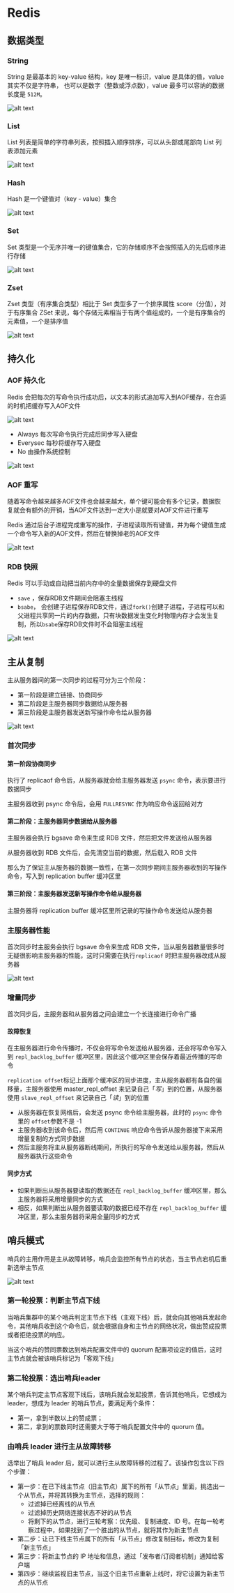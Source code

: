 # Redis

## 数据类型

### String

String 是最基本的 key-value 结构，key 是唯一标识，value 是具体的值，value其实不仅是字符串， 也可以是数字（整数或浮点数），value 最多可以容纳的数据长度是 `512M`。

![alt text](../assets/img/pasted-img-35.png)

### List

List 列表是简单的字符串列表，按照插入顺序排序，可以从头部或尾部向 List 列表添加元素

![alt text](../assets/img/pasted-img-36.png)

### Hash

Hash 是一个键值对（key - value）集合

![alt text](../assets/img/pasted-img-37.png)

### Set

Set 类型是一个无序并唯一的键值集合，它的存储顺序不会按照插入的先后顺序进行存储

![alt text](../assets/img/pasted-img-38.png)

### Zset

Zset 类型（有序集合类型）相比于 Set 类型多了一个排序属性 score（分值），对于有序集合 ZSet 来说，每个存储元素相当于有两个值组成的，一个是有序集合的元素值，一个是排序值

![alt text](../assets/img/pasted-img-39.png)

## 持久化

### AOF 持久化

Redis 会把每次的写命令执行成功后，以文本的形式追加写入到AOF缓存，在合适的时机把缓存写入AOF文件

![alt text](../assets/img/pasted-img-40.png)

- Always 每次写命令执行完成后同步写入硬盘
- Everysec 每秒将缓存写入硬盘
- No 由操作系统控制

![alt text](../assets/img/pasted-img-41.png)

### AOF 重写

随着写命令越来越多AOF文件也会越来越大，单个键可能会有多个记录，数据恢复就会有额外的开销，当AOF文件达到一定大小是就要对AOF文件进行重写

Redis 通过后台子进程完成重写的操作，子进程读取所有键值，并为每个键值生成一个命令写入新的AOF文件，然后在替换掉老的AOF文件

![alt text](../assets/img/pasted-img-42.png)

### RDB 快照

Redis 可以手动或自动把当前内存中的全量数据保存到硬盘文件

- `save` ，保存RDB文件期间会阻塞主线程
- `bsabe`， 会创建子进程保存RDB文件，通过`fork()`创建子进程，子进程可以和父进程共享同一片的内存数据，只有块数据发生变化时物理内存才会发生复制，所以`bsabe`保存RDB文件时不会阻塞主线程

![alt text](../assets/img/pasted-img-43.png)

## 主从复制

主从服务器间的第一次同步的过程可分为三个阶段：

- 第一阶段是建立链接、协商同步
- 第二阶段是主服务器同步数据给从服务器
- 第三阶段是主服务器发送新写操作命令给从服务器

![alt text](../assets/img/pasted-img-44.png)

### 首次同步

#### 第一阶段协商同步

执行了 replicaof 命令后，从服务器就会给主服务器发送 `psync` 命令，表示要进行数据同步

主服务器收到 psync 命令后，会用 `FULLRESYNC` 作为响应命令返回给对方

#### 第二阶段：主服务器同步数据给从服务器

主服务器会执行 bgsave 命令来生成 RDB 文件，然后把文件发送给从服务器

从服务器收到 RDB 文件后，会先清空当前的数据，然后载入 RDB 文件

那么为了保证主从服务器的数据一致性，在第一次同步期间主服务器收到的写操作命令，写入到 replication buffer 缓冲区里

#### 第三阶段：主服务器发送新写操作命令给从服务器

主服务器将 replication buffer 缓冲区里所记录的写操作命令发送给从服务器

### 主服务器性能

首次同步时主服务会执行 bgsave 命令来生成 RDB 文件，当从服务器数量很多时无疑很影响主服务器的性能，这时只需要在执行`replicaof`  时把主服务器改成从服务器

![alt text](../assets/img/pasted-img-45.png)

### 增量同步

首次同步后，主服务器和从服务器之间会建立一个长连接进行命令广播

#### 故障恢复

在主服务器进行命令传播时，不仅会将写命令发送给从服务器，还会将写命令写入到 `repl_backlog_buffer` 缓冲区里，因此这个缓冲区里会保存着最近传播的写命令

`replication offset`标记上面那个缓冲区的同步进度，主从服务器都有各自的偏移量，主服务器使用 master_repl_offset 来记录自己「_写_」到的位置，从服务器使用 `slave_repl_offset` 来记录自己「_读_」到的位置

- 从服务器在恢复网络后，会发送 psync 命令给主服务器，此时的 `psync` 命令里的 `offset`参数不是 -1
- 主服务器收到该命令后，然后用 `CONTINUE` 响应命令告诉从服务器接下来采用增量复制的方式同步数据
- 然后主服务将主从服务器断线期间，所执行的写命令发送给从服务器，然后从服务器执行这些命令

#### 同步方式

- 如果判断出从服务器要读取的数据还在 `repl_backlog_buffer` 缓冲区里，那么主服务器将采用增量同步的方式
- 相反，如果判断出从服务器要读取的数据已经不存在 `repl_backlog_buffer` 缓冲区里，那么主服务器将采用全量同步的方式

## 哨兵模式

哨兵的主用作用是主从故障转移，哨兵会监控所有节点的状态，当主节点宕机后重新选举主节点

![alt text](../assets/img/pasted-img-46.png)

### 第一轮投票：判断主节点下线

当哨兵集群中的某个哨兵判定主节点下线（主观下线）后，就会向其他哨兵发起命令，其他哨兵收到这个命令后，就会根据自身和主节点的网络状况，做出赞成投票或者拒绝投票的响应。

当这个哨兵的赞同票数达到哨兵配置文件中的 quorum 配置项设定的值后，这时主节点就会被该哨兵标记为「客观下线」

### 第二轮投票：选出哨兵leader

某个哨兵判定主节点客观下线后，该哨兵就会发起投票，告诉其他哨兵，它想成为 leader，想成为 leader 的哨兵节点，要满足两个条件：

- 第一，拿到半数以上的赞成票；
- 第二，拿到的票数同时还需要大于等于哨兵配置文件中的 quorum 值。

### 由哨兵 leader 进行主从故障转移

选举出了哨兵 leader 后，就可以进行主从故障转移的过程了。该操作包含以下四个步骤：

- 第一步：在已下线主节点（旧主节点）属下的所有「从节点」里面，挑选出一个从节点，并将其转换为主节点，选择的规则：
  - 过滤掉已经离线的从节点
  - 过滤掉历史网络连接状态不好的从节点
  - 将剩下的从节点，进行三轮考察：优先级、复制进度、ID 号。在每一轮考察过程中，如果找到了一个胜出的从节点，就将其作为新主节点
- 第二步：让已下线主节点属下的所有「从节点」修改复制目标，修改为复制「新主节点」
- 第三步：将新主节点的 IP 地址和信息，通过「发布者/订阅者机制」通知给客户端
- 第四步：继续监视旧主节点，当这个旧主节点重新上线时，将它设置为新主节点的从节点
